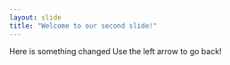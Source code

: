 ```yaml
---
layout: slide
title: "Welcome to our second slide!"
---
```

Here is something changed
Use the left arrow to go back!
